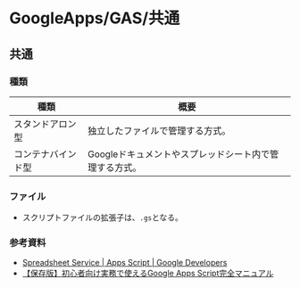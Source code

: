 # GoogleApps/GAS/共通

## 共通

### 種類

| 種類               | 概要                                                   |
| ------------------ | ------------------------------------------------------ |
| スタンドアロン型   | 独立したファイルで管理する方式。                       |
| コンテナバインド型 | Googleドキュメントやスプレッドシート内で管理する方式。 |

### ファイル

- スクリプトファイルの拡張子は、`.gs`となる。

### 参考資料

- [Spreadsheet Service  |  Apps Script  |  Google Developers](https://developers.google.com/apps-script/reference/spreadsheet)
- [【保存版】初心者向け実務で使えるGoogle Apps Script完全マニュアル](https://tonari-it.com/google-apps-script-manual/)
